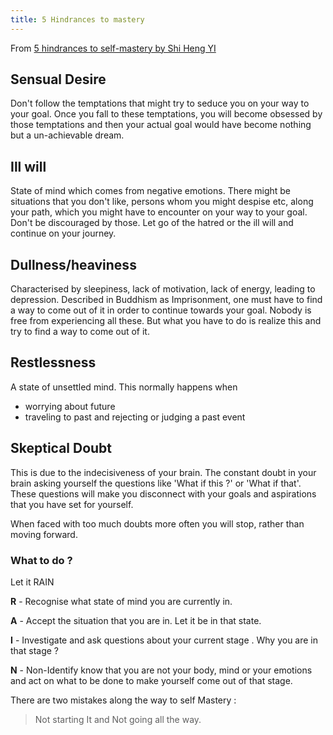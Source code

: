 ```yaml
---
title: 5 Hindrances to mastery
---
```


From [5 hindrances to self-mastery by Shi Heng YI](https://www.youtube.com/watch?v=4-079YIasck)

## Sensual Desire
Don't follow the temptations that might try to seduce you on your way to your goal. Once you fall to these temptations, you will become obsessed by those temptations and then your actual goal would have become nothing but a un-achievable dream.

## Ill will
State of mind which comes from negative emotions.
There might be situations that you don't like, persons whom you might despise etc, along your path, which you might have to encounter on your way to your goal. 
Don't be discouraged by those. Let go of the hatred or the ill will and continue on your journey.

## Dullness/heaviness
Characterised by sleepiness, lack of motivation, lack of energy, leading to depression.
Described in Buddhism as Imprisonment, one must have to find a way to come out of it in order to continue towards your goal. Nobody is free from experiencing all these. But what you have to do is realize this and try to find a way to come out of it.

## Restlessness
A state of unsettled mind. This normally happens when
* worrying about future
* traveling to past and rejecting or judging a past event


## Skeptical Doubt
This is due to the indecisiveness of your brain. The constant doubt in your brain asking yourself the questions like	'What if this ?' or 'What if that'. These questions will make you disconnect with your goals and aspirations that you have set for yourself.

When faced with too much doubts more often you will stop, rather than moving forward.

###  What to do ?
Let it RAIN 

**R** - Recognise what state of mind you are currently in.

**A** - Accept the situation that you are in. Let it be in that state.

**I** - Investigate and ask questions about your current stage . Why you are in that stage ?

**N** - Non-Identify know that you are not your body, mind or your emotions and act on what to be done to make yourself come out of that stage.



There are two mistakes along the way to self Mastery :
> Not starting It and Not going all the way.